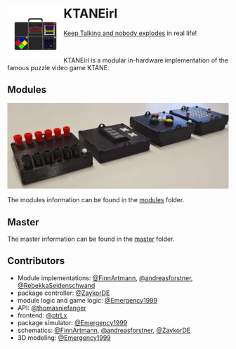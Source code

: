 <h1> <img src="documentation/assets/logo.png"
  width="128"
  height="128"
  style="float:left;">

# KTANEirl

</h1>

[Keep Talking and nobody explodes](https://keeptalkinggame.com/) in real life!

<br>

KTANEirl is a modular in-hardware implementation of the famous puzzle video game KTANE.

## Modules

![modules](documentation/assets/modules.png)

The modules information can be found in the [modules](modules/README.md) folder.

## Master

The master information can be found in the [master](master/README.md) folder.

## Contributors

* Module implementations: [@FinnArtmann](https://github.com/FinnArtmann), [@andreasforstner](https://github.com/andreasforstner), [@RebekkaSeidenschwand](https://github.com/RebekkaSeidenschwand)
* package controller: [@ZaykorDE](https://github.com/ZaykorDE)
* module logic and game logic: [@Emergency1999](https://github.com/Emergency1999)
* API: [@thomasniefanger](https://github.com/thomasniefanger)
* frontend: [@ptrLx](https://github.com/ptrLx)
* package simulator: [@Emergency1999](https://github.com/Emergency1999)
* schematics: [@FinnArtmann](https://github.com/FinnArtmann), [@andreasforstner](https://github.com/andreasforstner), [@ZaykorDE](https://github.com/ZaykorDE)
* 3D modeling: [@Emergency1999](https://github.com/Emergency1999)
